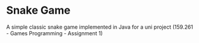 # Snake Game

A simple classic snake game implemented in Java for a uni project (159.261 - Games Programming - Assignment 1)